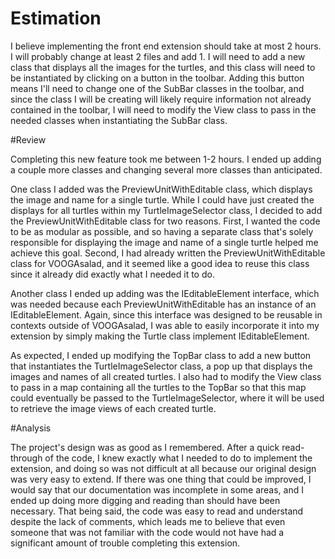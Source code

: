 # Estimation

I believe implementing the front end extension should take at most 2 hours. I will probably change at least 2 files  and add 1. I will need to add a new class that displays all the images for the turtles, and this class will need to be instantiated by clicking on a button in the toolbar. Adding this button means I'll need to change one of the SubBar classes in the toolbar, and since the class I will be creating will likely require information not already contained in the toolbar, I will need to modify the View class to pass in the needed classes when instantiating the SubBar class. 

#Review 

Completing this new feature took me between 1-2 hours. I ended up adding a couple more classes and changing several more classes than anticipated. 

One class I added was the PreviewUnitWithEditable class, which displays the image and name for a single turtle. While I could have just created the displays for all turtles within my TurtleImageSelector class, I decided to add the PreviewUnitWithEditable class for two reasons. First, I wanted the code to be as modular as possible, and so having a separate class that's solely responsible for displaying the image and name of a single turtle helped me achieve this goal. Second, I had already written the PreviewUnitWithEditable class for VOOGAsalad, and it seemed like a good idea to reuse this class since it already did exactly what I needed it to do. 

Another class I ended up adding was the IEditableElement interface, which was needed because each PreviewUnitWithEditable has an instance of an IEditableElement. Again, since this interface was designed to be reusable in contexts outside of VOOGAsalad, I was able to easily incorporate it into my extension by simply making the Turtle class implement IEditableElement. 

As expected, I ended up modifying the TopBar class to add a new button that instantiates the TurtleImageSelector class, a pop up that displays the images and names of all created turtles. I also had to modify the View class to pass in a map containing all the turtles to the TopBar so that this map could eventually be passed to the TurtleImageSelector, where it will be used to retrieve the image views of each created turtle.

#Analysis

The project's design was as good as I remembered. After a quick read-through of the code, I knew exactly what I needed to do to implement the extension, and doing so was not difficult at all because our original design was very easy to extend. If there was one thing that could be improved, I would say that our documentation was incomplete in some areas, and I ended up doing more digging and reading than should have been necessary. That being said, the code was easy to read and understand despite the lack of comments, which leads me to believe that even someone that was not familiar with the code would not have had a significant amount of trouble completing this extension. 

  